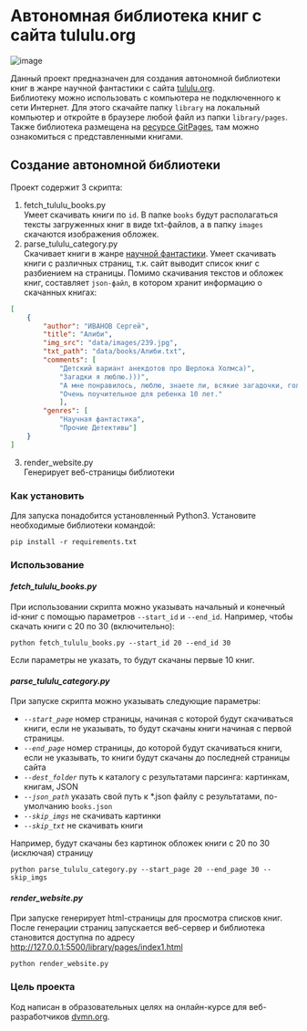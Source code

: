 # Автономная библиотека книг с сайта tululu.org
![image](https://user-images.githubusercontent.com/22379662/169149217-24a2c20d-f536-4248-be75-92bc4f694bbc.png)

Данный проект предназначен для создания автономной библиотеки книг в жанре научной фантастики с сайта [tululu.org](https://tululu.org).  
Библиотеку можно использовать с компьютера не подключенного к сети Интернет. Для этого скачайте папку `library` на локальный компьютер и откройте в браузере любой файл из папки `library/pages`.  
Также библиотека размещена на [ресурсе GitPages](https://agrajaga.github.io/books-library/library/pages/index1.html), там можно ознакомиться с представленными книгами.


## Создание автономной библиотеки
Проект содержит 3 скрипта:
1. fetch_tululu_books.py  
Умеет скачивать книги по `id`. В папке `books` будут располагаться тексты загруженных книг в виде txt-файлов, а в папку `images` скачаются изображения обложек. 
2. parse_tululu_category.py  
Скачивает книги в жанре [научной фантастики](https://tululu.org/l55/). Умеет скачивать книги с различных страниц, т.к. сайт выводит список книг с разбиением на страницы. Помимо скачивания текстов и обложек книг, составляет `json-файл`, в котором хранит информацию о скачанных книгах:
```json
[
    {
        "author": "ИВАНОВ Сергей", 
        "title": "Алиби", 
        "img_src": "data/images/239.jpg", 
        "txt_path": "data/books/Алиби.txt", 
        "comments": [
            "Детский вариант анекдотов про Шерлока Холмса)", 
            "Загадки я люблю.)))", 
            "А мне понравилось, люблю, знаете ли, всякие загадочки, головоломочки, кроссвордики, Гимнастика ума, одним словом... \nВо всём можно найти положительные моменты, не разгадал загадку, так хоть гренки научился готовить отменные... :-)", 
            "Очень поучительное для ребенка 10 лет."
            ], 
        "genres": [
            "Научная фантастика", 
            "Прочие Детективы"]
    }
]
```
3. render_website.py  
Генерирует веб-страницы библиотеки


### Как установить

Для запуска понадобится установленный Python3. Установите необходимые библиотеки командой:
```
pip install -r requirements.txt
```

### Использование
#### ___fetch_tululu_books.py___
При использовании скрипта можно указывать начальный и конечный id-книг с помощью параметров `--start_id` и `--end_id`. Например, чтобы скачать книги с 20 по 30 (включительно):

```
python fetch_tululu_books.py --start_id 20 --end_id 30
```
Если параметры не указать, то будут скачаны первые 10 книг.

#### ___parse_tululu_category.py___
При запуске скрипта можно указывать следующие параметры:
- _`--start_page`_ номер страницы, начиная с которой будут скачиваться книги, если не указывать, то будут скачаны книги начиная с первой страницы.
- _`--end_page`_ номер страницы, до которой будут скачиваться книги, если не указывать, то книги будут скачаны до последней страницы сайта
- _`--dest_folder`_ путь к каталогу с результатами парсинга: картинкам, книгам, JSON
- _`--json_path`_ указать свой путь к *.json файлу с результатами, по-умолчанию `books.json`
- _`--skip_imgs`_ не скачивать картинки
- _`--skip_txt`_ не скачивать книги

Например, будут скачаны без картинок обложек книги с 20 по 30 (исключая) страницу
```
python parse_tululu_category.py --start_page 20 --end_page 30 --skip_imgs
```
#### ___render_website.py___
При запуске генерирует html-страницы для просмотра списков книг. После генерации страниц запускается веб-сервер и библиотека становится доступна по адресу http://127.0.0.1:5500/library/pages/index1.html
```
python render_website.py
```


### Цель проекта

Код написан в образовательных целях на онлайн-курсе для веб-разработчиков [dvmn.org](https://dvmn.org/).
